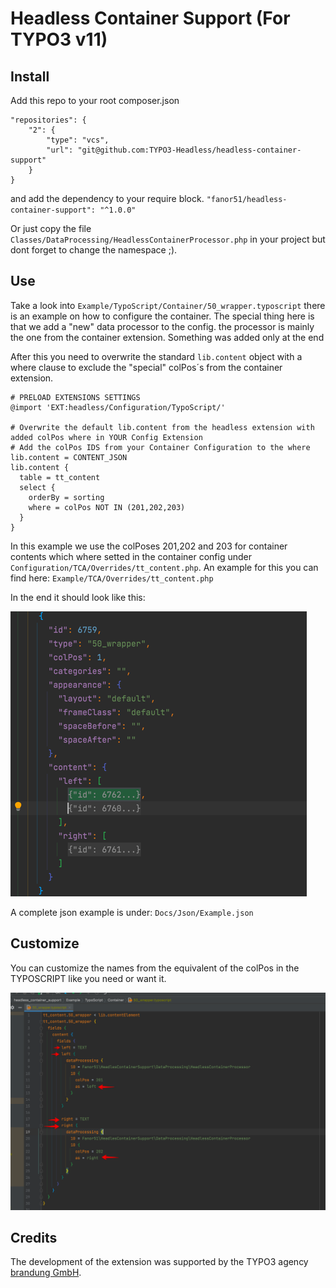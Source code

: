 # Headless Container Support (For TYPO3 v11)

## Install 
Add this repo to your root composer.json 
```
"repositories": {
    "2": {
        "type": "vcs",
        "url": "git@github.com:TYPO3-Headless/headless-container-support"
    }
}
```
and add the dependency to your require block.
``
"fanor51/headless-container-support": "^1.0.0"
``

Or just copy the file ``Classes/DataProcessing/HeadlessContainerProcessor.php`` in your project but dont forget to change the namespace ;).

## Use 
Take a look into ``Example/TypoScript/Container/50_wrapper.typoscript`` there is an example on how to configure the container. 
The special thing here is that we add a "new" data processor to the config. the processor is mainly the one from the container extension. Something was added only at the end

After this you need to overwrite the standard ``lib.content`` object with a where clause to exclude the "special" colPos´s from the container extension.
```
# PRELOAD EXTENSIONS SETTINGS
@import 'EXT:headless/Configuration/TypoScript/'

# Overwrite the default lib.content from the headless extension with added colPos where in YOUR Config Extension
# Add the colPos IDS from your Container Configuration to the where
lib.content = CONTENT_JSON
lib.content {
  table = tt_content
  select {
    orderBy = sorting
    where = colPos NOT IN (201,202,203)
  }
}
```

In this example we use the colPoses 201,202 and 203 for container contents which where setted in the container config under ``Configuration/TCA/Overrides/tt_content.php``.
An example for this you can find here: ``Example/TCA/Overrides/tt_content.php``

In the end it should look like this:

![image description](Docs/Assets/img.png)

A complete json example is under: ``Docs/Json/Example.json``

## Customize

You can customize the names from the equivalent of the colPos in the TYPOSCRIPT like you need or want it.

![image description](Docs/Assets/img_2.png)

## Credits
The development of the extension was supported by the TYPO3 agency [brandung GmbH](https://www.agentur-brandung.de/).